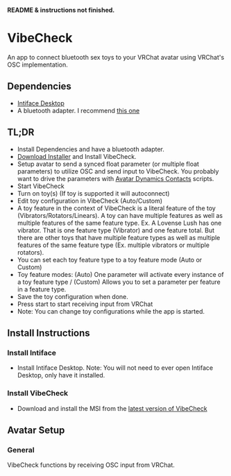 **README & instructions not finished.**


# VibeCheck

An app to connect bluetooth sex toys to your VRChat avatar using VRChat's OSC implementation.

## Dependencies
- [Intiface Desktop](https://intiface.com/desktop/)
- A bluetooth adapter. I recommend [this one](https://www.amazon.com/dp/B09DMP6T22?psc=1&ref=ppx_yo2ov_dt_b_product_details)

## TL;DR
- Install Dependencies and have a bluetooth adapter.
- [Download Installer](https://github.com/SutekhVRC/VibeCheck/releases/latest) and Install VibeCheck.
- Setup avatar to send a synced float parameter (or multiple float parameters) to utilize OSC and send input to VibeCheck. You probably want to drive the parameters with [Avatar Dynamics Contacts](https://docs.vrchat.com/docs/contacts) scripts.
- Start VibeCheck
- Turn on toy(s) (If toy is supported it will autoconnect)
- Edit toy configuration in VibeCheck (Auto/Custom)
- A toy feature in the context of VibeCheck is a literal feature of the toy (Vibrators/Rotators/Linears). A toy can have multiple features as well as multiple features of the same feature type. Ex. A Lovense Lush has one vibrator. That is one feature type (Vibrator) and one feature total. But there are other toys that have multiple feature types as well as multiple features of the same feature type (Ex. multiple vibrators or multiple rotators).
- You can set each toy feature type to a toy feature mode (Auto or Custom)
- Toy feature modes: (Auto) One parameter will activate every instance of a toy feature type / (Custom) Allows you to set a parameter per feature in a feature type.
- Save the toy configuration when done.
- Press start to start receiving input from VRChat
- Note: You can change toy configurations while the app is started.

## Install Instructions

### Install Intiface

- Install Intiface Desktop. Note: You will not need to ever open Intiface Desktop, only have it installed.

### Install VibeCheck

- Download and install the MSI from the [latest version of VibeCheck](https://github.com/SutekhVRC/VibeCheck/releases/latest)

## Avatar Setup

### General

VibeCheck functions by receiving OSC input from VRChat. 